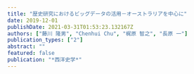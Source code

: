 ```yaml
---
title: "歴史研究におけるビッグデータの活用－オーストラリアを中心に"
date: 2019-12-01
publishDate: 2021-03-31T01:53:23.132167Z
authors: ["藤川 隆男", "Chenhui Chu", "梶原 智之", "長原 一"]
publication_types: ["2"]
abstract: ""
featured: false
publication: "*西洋史学*"
---
```


